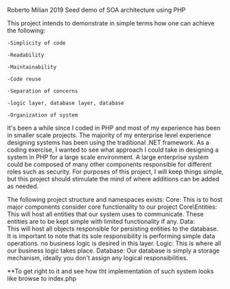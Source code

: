 Roberto Milian 2019
Seed demo of SOA architecture using PHP

This project intends to demonstrate in simple terms how one can achieve the following:

    -Simplicity of code
    
    -Readability
    
    -Maintainability
    
    -Code reuse
    
    -Separation of concerns
    
	-logic layer, database layer, database
	
    -Organization of system
    
It's been a while since I coded in PHP and most of my experience has been in smaller scale projects. 
The majority of my enterprise level experience designing systems has been using the traditional .NET framework. 
As a coding exercise, I wanted to see what approach I could take in designing a system in PHP for a large scale environment. 
A large enterprise system could be composed of many other components responsible for different roles such as security. 
For purposes of this project, I will keep things simple, but this project should stimulate the mind of where additions can be added as needed.

The following project structure and namespaces exists:
Core: This is to host major components consider core functionality to our project
Core\Entities: This will host all entities that our system uses to communicate. These entities are to be kept simple with limited functionality if any.
Data:  
    This will host all objects responsible for persisting entities to the database. 
    It is important to note that its sole responsibility is performing simple data operations.
    no business logic is desired in this layer.
Logic: This is where all our business logic takes place. 
Database: Our database is simply a storage mechanism, ideally you don't assign any logical responsibilities.

**To get right to it and see how tht implementation of such system looks like browse to index.php
